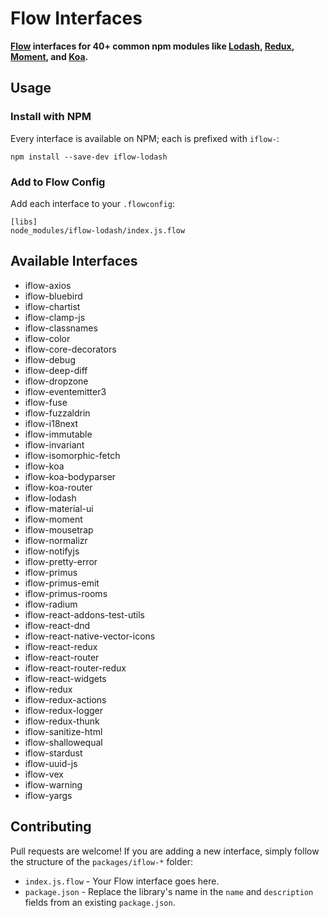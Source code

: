 # Flow Interfaces

**[Flow](http://www.flowtype.org) interfaces for 40+ common npm modules like
[Lodash](https://www.npmjs.com/package/iflow-lodash),
[Redux](https://www.npmjs.com/package/iflow-redux),
[Moment](https://www.npmjs.com/package/iflow-moment),
and [Koa](https://www.npmjs.com/package/iflow-koa).**

## Usage

### Install with NPM

Every interface is available on NPM; each is prefixed with `iflow-`:

`npm install --save-dev iflow-lodash`


### Add to Flow Config

Add each interface to your `.flowconfig`:

```
[libs]
node_modules/iflow-lodash/index.js.flow
```

## Available Interfaces

* iflow-axios
* iflow-bluebird
* iflow-chartist
* iflow-clamp-js
* iflow-classnames
* iflow-color
* iflow-core-decorators
* iflow-debug
* iflow-deep-diff
* iflow-dropzone
* iflow-eventemitter3
* iflow-fuse
* iflow-fuzzaldrin
* iflow-i18next
* iflow-immutable
* iflow-invariant
* iflow-isomorphic-fetch
* iflow-koa
* iflow-koa-bodyparser
* iflow-koa-router
* iflow-lodash
* iflow-material-ui
* iflow-moment
* iflow-mousetrap
* iflow-normalizr
* iflow-notifyjs
* iflow-pretty-error
* iflow-primus
* iflow-primus-emit
* iflow-primus-rooms
* iflow-radium
* iflow-react-addons-test-utils
* iflow-react-dnd
* iflow-react-native-vector-icons
* iflow-react-redux
* iflow-react-router
* iflow-react-router-redux
* iflow-react-widgets
* iflow-redux
* iflow-redux-actions
* iflow-redux-logger
* iflow-redux-thunk
* iflow-sanitize-html
* iflow-shallowequal
* iflow-stardust
* iflow-uuid-js
* iflow-vex
* iflow-warning
* iflow-yargs

## Contributing

Pull requests are welcome! If you are adding a new interface, simply follow the structure of the `packages/iflow-*` folder:
* `index.js.flow` - Your Flow interface goes here.
* `package.json` - Replace the library's name in the `name` and `description` fields from an existing `package.json`.
